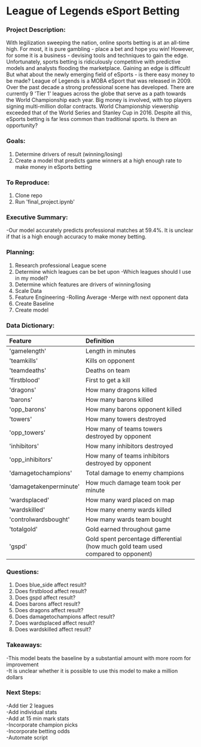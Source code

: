 # League of Legends eSport Betting

### Project Description:
With legilization sweeping the nation, online sports betting is at an all-time high. For most, it is pure gambling - place a bet and hope you win! However, for some it is a business - devising tools and techniques to gain the edge. Unfortunately, sports betting is ridiculously competitive with predictive models and analysts flooding the marketplace. Gaining an edge is difficult! But what about the newly emerging field of eSports - is there easy money to be made? League of Legends is a MOBA eSport that was released in 2009. Over the past decade a strong professional scene has developed. There are currently 9 'Tier 1' leagues across the globe that serve as a path towards the World Championship each year. Big money is involved, with top players signing multi-million dollar contracts. World Championship viewership exceeded that of the World Series and Stanley Cup in 2016. Despite all this, eSports betting is far less common than traditional sports. Is there an opportunity?

### Goals:
1. Determine drivers of result (winning/losing)
2. Create a model that predicts game winners at a high enough rate to make money in eSports betting

### To Reproduce:
1. Clone repo
2. Run 'final_project.ipynb'

### Executive Summary:
-Our model accurately predicts professional matches at 59.4%. It is unclear if that is a high enough accuracy to make money betting.

### Planning:
1. Research professional League scene
2. Determine which leagues can be bet upon
    -Which leagues should I use in my model?
3. Determine which features are drivers of winning/losing
4. Scale Data
5. Feature Engineering
    -Rolling Average
    -Merge with next opponent data
6. Create Baseline
7. Create model

### Data Dictionary:
| Feature | Definition |
|:--|:--|
|'gamelength' | Length in minutes|
|'teamkills' | Kills on opponent|
|'teamdeaths' | Deaths on team|
|'firstblood' | First to get a kill|
|'dragons' | How many dragons killed|
|'barons' | How many barons killed|
|'opp_barons' | How many barons opponent killed|
|'towers' | How many towers destroyed|
|'opp_towers' | How many of teams towers destroyed by opponent|
|'inhibitors' | How many inhibitors destroyed|
|'opp_inhibitors' | How many of teams inhibitors destroyed by opponent|
|'damagetochampions' | Total damage to enemy champions|
|'damagetakenperminute' | How much damage team took per minute|
|'wardsplaced' | How many ward placed on map|
|'wardskilled' | How many enemy wards killed|
|'controlwardsbought' | How many wards team bought|
|'totalgold' | Gold earned throughout game|
|'gspd' | Gold spent percentage differential (how much gold team used compared to opponent)|

### Questions:
1. Does blue_side affect result?
2. Does firstblood affect result?
3. Does gspd affect result?
4. Does barons affect result?
5. Does dragons affect result?
6. Does damagetochampions affect result?
7. Does wardsplaced affect result?
8. Does wardskilled affect result?

### Takeaways:
-This model beats the baseline by a substantial amount with more room for improvement  
-It is unclear whether it is possible to use this model to make a million dollars  

### Next Steps:
-Add tier 2 leagues  
-Add individual stats   
-Add at 15 min mark stats  
-Incorporate champion picks  
-Incorporate betting odds  
-Automate script  